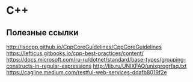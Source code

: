 C++
===

Полезные ссылки
---------

http://isocpp.github.io/CppCoreGuidelines/CppCoreGuidelines
https://lefticus.gitbooks.io/cpp-best-practices/content/
https://docs.microsoft.com/ru-ru/dotnet/standard/base-types/grouping-constructs-in-regular-expressions
http://lib.ru/UNIXFAQ/unixprogrfaq.txt
https://cagline.medium.com/restful-web-services-ddafb8019f2e
